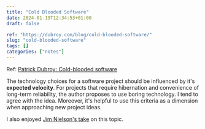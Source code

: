```yaml
---
title: "Cold Blooded Software"
date: 2024-01-19T12:34:53+01:00
draft: false

ref: "https://dubroy.com/blog/cold-blooded-software/"
slug: "cold-blooded-software" 
tags: []
categories: ["notes"]
---
```


Ref: [Patrick Dubroy: Cold-blooded software](https://dubroy.com/blog/cold-blooded-software/)

The technology choices for a software project should be influenced by it's **expected velocity**. For projects that require hibernation and convenience of long-term reliability, the author proposes to use boring technology. I tend to agree with the idea. Moreover, it's helpful to use this criteria as a dimension when approaching new project ideas.

I also enjoyed [Jim Nielson's take](https://blog.jim-nielsen.com/2024/cold-blooded-software/) on this topic.
